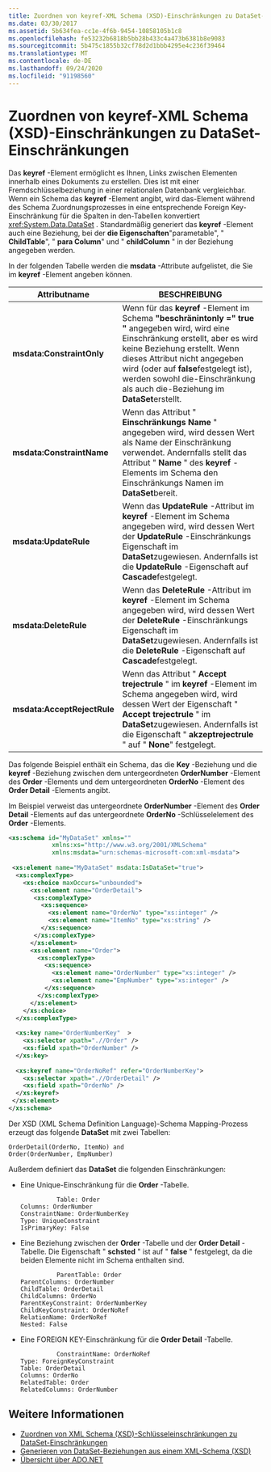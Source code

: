 ```yaml
---
title: Zuordnen von keyref-XML Schema (XSD)-Einschränkungen zu DataSet-Einschränkungen
ms.date: 03/30/2017
ms.assetid: 5b634fea-cc1e-4f6b-9454-10858105b1c8
ms.openlocfilehash: fe53232b6818b5bb28b433c4a473b6381b8e9083
ms.sourcegitcommit: 5b475c1855b32cf78d2d1bbb4295e4c236f39464
ms.translationtype: MT
ms.contentlocale: de-DE
ms.lasthandoff: 09/24/2020
ms.locfileid: "91198560"
---
```

# <a name="map-keyref-xml-schema-xsd-constraints-to-dataset-constraints"></a>Zuordnen von keyref-XML Schema (XSD)-Einschränkungen zu DataSet-Einschränkungen

Das **keyref** -Element ermöglicht es Ihnen, Links zwischen Elementen innerhalb eines Dokuments zu erstellen. Dies ist mit einer Fremdschlüsselbeziehung in einer relationalen Datenbank vergleichbar. Wenn ein Schema das **keyref** -Element angibt, wird das-Element während des Schema Zuordnungsprozesses in eine entsprechende Foreign Key-Einschränkung für die Spalten in den-Tabellen konvertiert <xref:System.Data.DataSet> . Standardmäßig generiert das **keyref** -Element auch eine Beziehung, bei der **die Eigenschaften**"parametable", " **ChildTable**", " **para Column**" und " **childColumn** " in der Beziehung angegeben werden.  
  
 In der folgenden Tabelle werden die **msdata** -Attribute aufgelistet, die Sie im **keyref** -Element angeben können.  
  
|Attributname|BESCHREIBUNG|  
|--------------------|-----------------|  
|**msdata:ConstraintOnly**|Wenn für das **keyref** -Element im Schema **"beschränintonly =" true "** angegeben wird, wird eine Einschränkung erstellt, aber es wird keine Beziehung erstellt. Wenn dieses Attribut nicht angegeben wird (oder auf **false**festgelegt ist), werden sowohl die-Einschränkung als auch die-Beziehung im **DataSet**erstellt.|  
|**msdata:ConstraintName**|Wenn das Attribut " **Einschränkungs Name** " angegeben wird, wird dessen Wert als Name der Einschränkung verwendet. Andernfalls stellt das Attribut " **Name** " des **keyref** -Elements im Schema den Einschränkungs Namen im **DataSet**bereit.|  
|**msdata:UpdateRule**|Wenn das **UpdateRule** -Attribut im **keyref** -Element im Schema angegeben wird, wird dessen Wert der **UpdateRule** -Einschränkungs Eigenschaft im **DataSet**zugewiesen. Andernfalls ist die **UpdateRule** -Eigenschaft auf **Cascade**festgelegt.|  
|**msdata:DeleteRule**|Wenn das **DeleteRule** -Attribut im **keyref** -Element im Schema angegeben wird, wird dessen Wert der **DeleteRule** -Einschränkungs Eigenschaft im **DataSet**zugewiesen. Andernfalls ist die **DeleteRule** -Eigenschaft auf **Cascade**festgelegt.|  
|**msdata:AcceptRejectRule**|Wenn das Attribut " **Accept trejectrule** " im **keyref** -Element im Schema angegeben wird, wird dessen Wert der Eigenschaft " **Accept trejectrule** " im **DataSet**zugewiesen. Andernfalls ist die Eigenschaft " **akzeptrejectrule** " auf " **None**" festgelegt.|  
  
 Das folgende Beispiel enthält ein Schema, das die **Key** -Beziehung und die **keyref** -Beziehung zwischen dem untergeordneten **OrderNumber** -Element des **Order** -Elements und dem untergeordneten **OrderNo** -Element des **Order Detail** -Elements angibt.  
  
 Im Beispiel verweist das untergeordnete **OrderNumber** -Element des **Order Detail** -Elements auf das untergeordnete **OrderNo** -Schlüsselelement des **Order** -Elements.  
  
```xml  
<xs:schema id="MyDataSet" xmlns=""
            xmlns:xs="http://www.w3.org/2001/XMLSchema"
            xmlns:msdata="urn:schemas-microsoft-com:xml-msdata">  
  
 <xs:element name="MyDataSet" msdata:IsDataSet="true">  
  <xs:complexType>  
    <xs:choice maxOccurs="unbounded">  
      <xs:element name="OrderDetail">  
       <xs:complexType>  
         <xs:sequence>  
           <xs:element name="OrderNo" type="xs:integer" />  
           <xs:element name="ItemNo" type="xs:string" />  
         </xs:sequence>  
       </xs:complexType>  
      </xs:element>  
      <xs:element name="Order">  
        <xs:complexType>  
          <xs:sequence>  
            <xs:element name="OrderNumber" type="xs:integer" />  
            <xs:element name="EmpNumber" type="xs:integer" />  
          </xs:sequence>  
        </xs:complexType>  
      </xs:element>  
    </xs:choice>  
  </xs:complexType>  
  
  <xs:key name="OrderNumberKey"  >  
    <xs:selector xpath=".//Order" />  
    <xs:field xpath="OrderNumber" />  
  </xs:key>  
  
  <xs:keyref name="OrderNoRef" refer="OrderNumberKey">  
    <xs:selector xpath=".//OrderDetail" />  
    <xs:field xpath="OrderNo" />  
  </xs:keyref>  
 </xs:element>  
</xs:schema>  
```  
  
 Der XSD (XML Schema Definition Language)-Schema Mapping-Prozess erzeugt das folgende **DataSet** mit zwei Tabellen:  
  
```text  
OrderDetail(OrderNo, ItemNo) and  
Order(OrderNumber, EmpNumber)  
```  
  
 Außerdem definiert das **DataSet** die folgenden Einschränkungen:  
  
- Eine Unique-Einschränkung für die **Order** -Tabelle.  
  
    ```text
              Table: Order  
    Columns: OrderNumber
    ConstraintName: OrderNumberKey  
    Type: UniqueConstraint  
    IsPrimaryKey: False  
    ```  
  
- Eine Beziehung zwischen der **Order** -Tabelle und der **Order Detail** -Tabelle. Die Eigenschaft " **schsted** " ist auf " **false** " festgelegt, da die beiden Elemente nicht im Schema enthalten sind.  
  
    ```text
              ParentTable: Order  
    ParentColumns: OrderNumber
    ChildTable: OrderDetail  
    ChildColumns: OrderNo
    ParentKeyConstraint: OrderNumberKey  
    ChildKeyConstraint: OrderNoRef  
    RelationName: OrderNoRef  
    Nested: False  
    ```  
  
- Eine FOREIGN KEY-Einschränkung für die **Order Detail** -Tabelle.  
  
    ```text  
              ConstraintName: OrderNoRef  
    Type: ForeignKeyConstraint  
    Table: OrderDetail  
    Columns: OrderNo
    RelatedTable: Order  
    RelatedColumns: OrderNumber
    ```  
  
## <a name="see-also"></a>Weitere Informationen

- [Zuordnen von XML Schema (XSD)-Schlüsseleinschränkungen zu DataSet-Einschränkungen](mapping-xml-schema-xsd-constraints-to-dataset-constraints.md)
- [Generieren von DataSet-Beziehungen aus einem XML-Schema (XSD)](generating-dataset-relations-from-xml-schema-xsd.md)
- [Übersicht über ADO.NET](../ado-net-overview.md)
